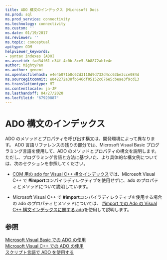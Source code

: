 ```yaml
---
title: ADO 構文のインデックス |Microsoft Docs
ms.prod: sql
ms.prod_service: connectivity
ms.technology: connectivity
ms.custom: ''
ms.date: 01/19/2017
ms.reviewer: ''
ms.topic: conceptual
apitype: COM
helpviewer_keywords:
- syntax indexes [ADO]
ms.assetid: fad34f61-c34f-4c0b-8ce5-3b8872abfe4e
author: MightyPen
ms.author: genemi
ms.openlocfilehash: e4e4b071b8c62d3110d9d732d4cc63be3cce084d
ms.sourcegitcommit: e042272a38fb646df05152c676e5cbeae3f9cd13
ms.translationtype: MT
ms.contentlocale: ja-JP
ms.lasthandoff: 04/27/2020
ms.locfileid: "67920887"
---
```

# <a name="ado-syntax-indexes"></a>ADO 構文のインデックス
ADO のメソッドとプロパティを呼び出す構文は、開発環境によって異なります。 ADO 言語リファレンスの残りの部分では、Microsoft Visual Basic プログラミング言語を使用して、ADO のメソッドとプロパティの構文を説明します。 ただし、プログラミング言語と方法に基づいた、より具体的な構文例については、次のセクションを参照してください。  
  
-   [COM 用の ado for Visual C++ 構文インデックス](../../../ado/reference/ado-api/ado-for-visual-c-syntax-index-for-com.md)では、Microsoft Visual C++ で **#import**コンパイラディレクティブを使用せずに、ado のプロパティとメソッドについて説明しています。  
  
-   Microsoft Visual C++ で **#import**コンパイラディレクティブを使用する場合の ado のプロパティとメソッドについては、 [#import での Ado の Visual C++ 構文インデックスに関する ado](../../../ado/reference/ado-api/ado-for-visual-c-syntax-index-with-sharpimport.md)を使用して説明します。  
  
## <a name="see-also"></a>参照  
 [Microsoft Visual Basic での ADO の使用](../../../ado/guide/appendixes/using-ado-with-microsoft-visual-basic.md)   
 [Microsoft Visual C++ での ADO の使用](../../../ado/guide/appendixes/using-ado-with-microsoft-visual-c.md)   
 [スクリプト言語で ADO を使用する](../../../ado/guide/appendixes/using-ado-with-scripting-languages.md)
